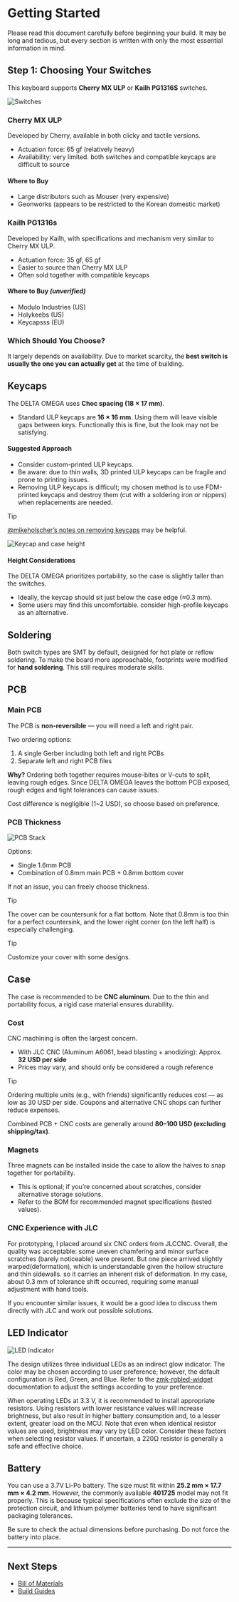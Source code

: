 # Getting Started

Please read this document carefully before beginning your build.
It may be long and tedious, but every section is written with only the most essential information in mind.

## Step 1: Choosing Your Switches

This keyboard supports **Cherry MX ULP** or **Kailh PG1316S** switches.

![Switches](./images/two_switch.png)

### Cherry MX ULP
Developed by Cherry, available in both clicky and tactile versions.
- Actuation force: 65 gf (relatively heavy)
- Availability: very limited. both switches and compatible keycaps are difficult to source

#### Where to Buy
- Large distributors such as Mouser (very expensive)
- Geonworks (appears to be restricted to the Korean domestic market)

### Kailh PG1316s
Developed by Kailh, with specifications and mechanism very similar to Cherry MX ULP.
- Actuation force: 35 gf, 65 gf
- Easier to source than Cherry MX ULP
- Often sold together with compatible keycaps

#### Where to Buy *(unverified)*
- Modulo Industries (US)
- Holykeebs (US)
- Keycapsss (EU)

### Which Should You Choose?
It largely depends on availability. Due to market scarcity, the **best switch is usually the one you can actually get** at the time of building.

## Keycaps

The DELTA OMEGA uses **Choc spacing (18 × 17 mm)**.
- Standard ULP keycaps are **16 × 16 mm**. Using them will leave visible gaps between keys. Functionally this is fine, but the look may not be satisfying.

#### Suggested Approach
- Consider custom-printed ULP keycaps.
- Be aware: due to thin walls, 3D printed ULP keycaps can be fragile and prone to printing issues.
- Removing ULP keycaps is difficult; my chosen method is to use FDM-printed keycaps and destroy them (cut with a soldering iron or nippers) when replacements are needed.

> [!TIP]
> [@mikeholscher’s notes on removing keycaps](https://github.com/mikeholscher/zmk-config-mikecinq?tab=readme-ov-file#about-removing-keycaps) may be helpful.

![Keycap and case height](./images/keycapandcase.png)

#### Height Considerations
The DELTA OMEGA prioritizes portability, so the case is slightly taller than the switches.
- Ideally, the keycap should sit just below the case edge (≈0.3 mm).
- Some users may find this uncomfortable. consider high-profile keycaps as an alternative.

## Soldering

Both switch types are SMT by default, designed for hot plate or reflow soldering.
To make the board more approachable, footprints were modified for **hand soldering**. This still requires moderate skills.

## PCB

### Main PCB
The PCB is **non-reversible** — you will need a left and right pair.

Two ordering options:
1. A single Gerber including both left and right PCBs
2. Separate left and right PCB files

**Why?**
Ordering both together requires mouse-bites or V-cuts to split, leaving rough edges. Since DELTA OMEGA leaves the bottom PCB exposed, rough edges and tight tolerances can cause issues.

Cost difference is negligible (1~2 USD), so choose based on preference.

### PCB Thickness

![PCB Stack](./images/pcb_stack.png)

Options:
- Single 1.6mm PCB
- Combination of 0.8mm main PCB + 0.8mm bottom cover

If not an issue, you can freely choose thickness.

> [!TIP]
> The cover can be countersunk for a flat bottom. Note that 0.8mm is too thin for a perfect countersink, and the lower right corner (on the left half) is especially challenging.

> [!TIP]
> Customize your cover with some designs.

## Case

The case is recommended to be **CNC aluminum**.
Due to the thin and portability focus, a rigid case material ensures durability.

### Cost
CNC machining is often the largest concern.

- With JLC CNC (Aluminum A6061, bead blasting + anodizing):
  Approx. **32 USD per side**
- Prices may vary, and should only be considered a rough reference

> [!TIP]
> Ordering multiple units (e.g., with friends) significantly reduces cost — as low as 30 USD per side. Coupons and alternative CNC shops can further reduce expenses.

Combined PCB + CNC costs are generally around **80–100 USD (excluding shipping/tax)**.

### Magnets
Three magnets can be installed inside the case to allow the halves to snap together for portability.

- This is optional; if you’re concerned about scratches, consider alternative storage solutions.
- Refer to the BOM for recommended magnet specifications (tested values).

### CNC Experience with JLC

For prototyping, I placed around six CNC orders from JLCCNC. Overall, the quality was acceptable: some uneven chamfering and minor surface scratches (barely noticeable) were present. But one piece arrived slightly warped(deformation), which is understandable given the hollow structure and thin sidewalls. so it carries an inherent risk of deformation. In my case, about 0.3 mm of tolerance shift occurred, requiring some manual adjustment with hand tools.

If you encounter similar issues, it would be a good idea to discuss them directly with JLC and work out possible solutions.

## LED Indicator

![LED Indicator](./images/led_indicator.png)

The design utilizes three individual LEDs as an indirect glow indicator. The color may be chosen according to user preference; however, the default configuration is Red, Green, and Blue. Refer to the [zmk-rgbled-widget](https://github.com/caksoylar/zmk-rgbled-widget) documentation to adjust the settings according to your preference.

When operating LEDs at 3.3 V, it is recommended to install appropriate resistors. Using resistors with lower resistance values will increase brightness, but also result in higher battery consumption and, to a lesser extent, greater load on the MCU. Note that even when identical resistor values are used, brightness may vary by LED color. Consider these factors when selecting resistor values. If uncertain, a 220Ω resistor is generally a safe and effective choice.

## Battery

You can use a 3.7V Li-Po battery. The size must fit within **25.2 mm × 17.7 mm × 4.2 mm**.
However, the commonly available **401725** model may not fit properly. This is because typical specifications often exclude the size of the protection circuit, and lithium polymer batteries tend to have significant packaging tolerances.

Be sure to check the actual dimensions before purchasing. Do not force the battery into place.


---


## Next Steps

- [Bill of Materials](./BOM.md)
- [Build Guides](./BUILD_GUIDES.md)
